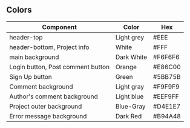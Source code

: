 ## Colors
|Component|Color|Hex|
|---|---|---|
|header-top|Light grey|#EEE
|header-bottom, Project info|White|#FFF
|main background|Dark White|#F6F6F6
|Login button, Post comment button|Orange|#E86C00
|Sign Up button|Green|#5BB75B
|Comment background|Light gray|#F9F9F9
|Author's comment background|Light blue|#EEF9FF
|Project outer background|Blue-Gray|#D4E1E7
|Error message background|Dark Red|#B94A48
